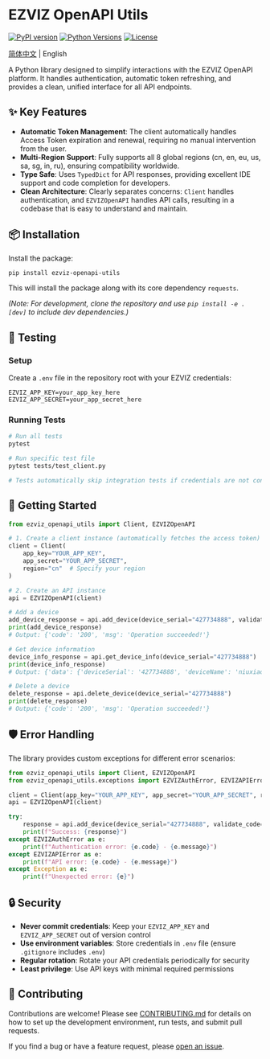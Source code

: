 # EZVIZ OpenAPI Utils

[![PyPI version](https://badge.fury.io/py/ezviz-openapi-utils.svg)](https://pypi.org/project/ezviz-openapi-utils/)
[![Python Versions](https://img.shields.io/pypi/pyversions/ezviz-openapi-utils.svg)](https://pypi.org/project/ezviz-openapi-utils/)
[![License](https://img.shields.io/badge/license-MIT-blue.svg)](LICENSE)

[简体中文](README.zh-CN.md) | English

A Python library designed to simplify interactions with the EZVIZ OpenAPI platform. It handles authentication, automatic token refreshing, and provides a clean, unified interface for all API endpoints.

## ✨ Key Features

- **Automatic Token Management**: The client automatically handles Access Token expiration and renewal, requiring no manual intervention from the user.
- **Multi-Region Support**: Fully supports all 8 global regions (cn, en, eu, us, sa, sg, in, ru), ensuring compatibility worldwide.
- **Type Safe**: Uses `TypedDict` for API responses, providing excellent IDE support and code completion for developers.
- **Clean Architecture**: Clearly separates concerns: `Client` handles authentication, and `EZVIZOpenAPI` handles API calls, resulting in a codebase that is easy to understand and maintain.

## 📦 Installation

Install the package:

```bash
pip install ezviz-openapi-utils
```

This will install the package along with its core dependency `requests`.

*(Note: For development, clone the repository and use `pip install -e .[dev]` to include dev dependencies.)*

## 🧪 Testing

### Setup

Create a `.env` file in the repository root with your EZVIZ credentials:

```env
EZVIZ_APP_KEY=your_app_key_here
EZVIZ_APP_SECRET=your_app_secret_here
```

### Running Tests

```bash
# Run all tests
pytest

# Run specific test file
pytest tests/test_client.py

# Tests automatically skip integration tests if credentials are not configured
```

## 🚀 Getting Started

```python
from ezviz_openapi_utils import Client, EZVIZOpenAPI

# 1. Create a client instance (automatically fetches the access token)
client = Client(
    app_key="YOUR_APP_KEY",
    app_secret="YOUR_APP_SECRET",
    region="cn"  # Specify your region
)

# 2. Create an API instance
api = EZVIZOpenAPI(client)

# Add a device
add_device_response = api.add_device(device_serial="427734888", validate_code="ABCDEF")
print(add_device_response)
# Output: {'code': '200', 'msg': 'Operation succeeded!'}

# Get device information
device_info_response = api.get_device_info(device_serial="427734888")
print(device_info_response)
# Output: {'data': {'deviceSerial': '427734888', 'deviceName': 'niuxiaoge device', 'model': 'CS-C1-11WPFR', 'status': 0, 'defence': 1, 'isEncrypt': 0}, 'code': '200', 'msg': 'Operating succeeded!'}

# Delete a device
delete_response = api.delete_device(device_serial="427734888")
print(delete_response)
# Output: {'code': '200', 'msg': 'Operation succeeded!'}
```

## 🛡️ Error Handling

The library provides custom exceptions for different error scenarios:

```python
from ezviz_openapi_utils import Client, EZVIZOpenAPI
from ezviz_openapi_utils.exceptions import EZVIZAuthError, EZVIZAPIError

client = Client(app_key="YOUR_APP_KEY", app_secret="YOUR_APP_SECRET", region="cn")
api = EZVIZOpenAPI(client)

try:
    response = api.add_device(device_serial="427734888", validate_code="ABCDEF")
    print(f"Success: {response}")
except EZVIZAuthError as e:
    print(f"Authentication error: {e.code} - {e.message}")
except EZVIZAPIError as e:
    print(f"API error: {e.code} - {e.message}")
except Exception as e:
    print(f"Unexpected error: {e}")
```

## 🔒 Security

- **Never commit credentials**: Keep your `EZVIZ_APP_KEY` and `EZVIZ_APP_SECRET` out of version control
- **Use environment variables**: Store credentials in `.env` file (ensure `.gitignore` includes `.env`)
- **Regular rotation**: Rotate your API credentials periodically for security
- **Least privilege**: Use API keys with minimal required permissions

## 🤝 Contributing

Contributions are welcome! Please see [CONTRIBUTING.md](CONTRIBUTING.md) for details on how to set up the development environment, run tests, and submit pull requests.

If you find a bug or have a feature request, please [open an issue](https://github.com/sunbos/ezviz-openapi-utils/issues).
